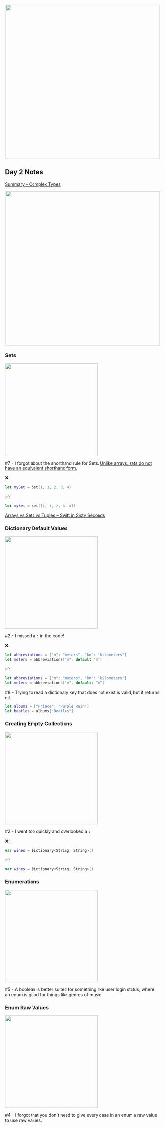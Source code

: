 <p align="center"><img src="https://github.com/neilhiddink/HwS/blob/1aff6f6451bfbef908e80d071cde9f3f30158242/00.%20Resources/banner-100.png" width="500"></p>

## Day 2 Notes

[Summary - Complex Types](https://youtu.be/4dKDADbQtXY)

<p align="center"><img src="https://github.com/neilhiddink/HwS/blob/1aff6f6451bfbef908e80d071cde9f3f30158242/01.%20100%20Days%20of%20Swift/00.%20Swift%20Fundamentals/002.%20Complex%20Data%20Types/Tests/00.%20Day%202%20Progress%202-2-19.png" width="500"></p>

### Sets

<img src="https://github.com/neilhiddink/HwS/blob/1aff6f6451bfbef908e80d071cde9f3f30158242/01.%20100%20Days%20of%20Swift/00.%20Swift%20Fundamentals/002.%20Complex%20Data%20Types/Tests/02.%20Sets%202-2-19.png" width="300">

#7 - I forgot about the shorthand rule for Sets. [Unlike arrays, sets do not have an equivalent shorthand form.](https://docs.swift.org/swift-book/LanguageGuide/CollectionTypes.html)

❌:
```swift
let mySet = Set(1, 1, 2, 3, 4)
```

✅:
```swift
let mySet = Set([1, 1, 2, 3, 4])
```

[Arrays vs Sets vs Tuples – Swift in Sixty Seconds](https://youtu.be/yZZ6UTipwkM)

### Dictionary Default Values

<img src="https://github.com/neilhiddink/HwS/blob/1aff6f6451bfbef908e80d071cde9f3f30158242/01.%20100%20Days%20of%20Swift/00.%20Swift%20Fundamentals/002.%20Complex%20Data%20Types/Tests/06.%20Dictionary%20Default%20Values%202-2-19.png" width="300">

#2 - I missed a `:` in the code!

❌:
```swift
let abbreviations = ["m": "meters", "km": "kilometers"]
let meters = abbreviations["m", default "m"]
```

✅:
```swift
let abbreviations = ["m": "meters", "km": "kilometers"]
let meters = abbreviations["m", default: "m"]
```

#8 - Trying to read a dictionary key that does not exist is valid, but it returns nil. 

```swift
let albums = ["Prince": "Purple Rain"]
let beatles = albums["Beatles"]
```

### Creating Empty Collections

<img src="https://github.com/neilhiddink/HwS/blob/1aff6f6451bfbef908e80d071cde9f3f30158242/01.%20100%20Days%20of%20Swift/00.%20Swift%20Fundamentals/002.%20Complex%20Data%20Types/Tests/07.%20Creating%20Empty%20Collections%202-2-19.png" width="300">

#2 - I went too quickly and overlooked a `:`

❌:
```swift
var wines = Dictionary<String: String>()
```

✅:
```swift
var wines = Dictionary<String, String>()
```

### Enumerations

<img src="https://github.com/neilhiddink/HwS/blob/1aff6f6451bfbef908e80d071cde9f3f30158242/01.%20100%20Days%20of%20Swift/00.%20Swift%20Fundamentals/002.%20Complex%20Data%20Types/Tests/08.%20Enumerations%202-2-19.png" width="300">

#5 - A boolean is better suited for something like user login status, where an enum is good for things like genres of music.

### Enum Raw Values

<img src="https://github.com/neilhiddink/HwS/blob/1aff6f6451bfbef908e80d071cde9f3f30158242/01.%20100%20Days%20of%20Swift/00.%20Swift%20Fundamentals/002.%20Complex%20Data%20Types/Tests/10.%20Enum%20Raw%20Values%202-2-19.png" width="300">

#4 - I forgot that you don't need to give every case in an enum a raw value to use raw values.
